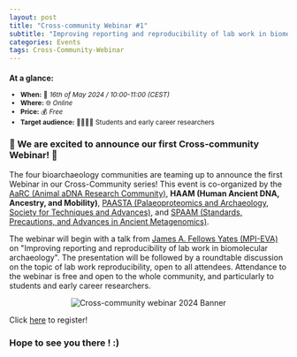 ```yaml
---
layout: post
title: "Cross-community Webinar #1"
subtitle: "Improving reporting and reproducibility of lab work in biomolecular archaeology: saving your, your colleagues, and future you's time!"
categories: Events
tags: Cross-Community-Webinar
---
```


<div class="center" markdown="1" style="font-size:85%">

### At a glance:

- **When:** 📅 _16th of May 2024 / 10:00-11:00 (CEST)_
- **Where:** 🌐 _Online_
- **Price:** 💰 _Free_
- **Target audience:** 🧑‍🔬🧑‍💻 Students and early career researchers

</div>

### 📣 We are excited to announce our first Cross-community Webinar! 📣

The four bioarchaeology communities are teaming up to announce the first Webinar in our Cross-Community series!
This event is co-organized by the [AaRC (Animal aDNA Research Community)](https://animal-adna-research-community.github.io/AaRC.github.io/), **HAAM (Human Ancient DNA, Ancestry, and Mobility)**, [PAASTA (Palaeoproteomics and Archaeology, Society for Techniques and Advances)](https://paasta-community.github.io/), and [SPAAM (Standards, Precautions, and Advances in Ancient Metagenomics)](https://www.spaam-community.org/).

The webinar will begin with a talk from [James A. Fellows Yates (MPI-EVA)](https://www.eva.mpg.de/archaeogenetics/staff/james-fellows-yates/) on "Improving reporting and reproducibility of lab work in biomolecular archaeology".
The presentation will be followed by a roundtable discussion on the topic of lab work reproducibility, open to all attendees.
Attendance to the webinar is free and open to the whole community, and particularly to students and early career researchers.

<p  align="middle">
<img src="{{ "/assets/media/event_images/2024-05-08-event/webinar.png" | relative_url }}" alt="Cross-community webinar 2024 Banner" >
</p>

Click [here](https://docs.google.com/forms/d/e/1FAIpQLSc0J8FnpVOYrniTC8sQdSugsqHkympE_LqSWwV75QIeulug2A/viewform) to register! 

### Hope to see you there ! :)
